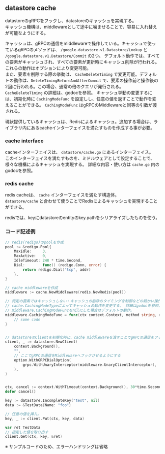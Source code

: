 ## datastore cache
datastoreのgRPCをフックし、datastoreのキャッシュを実現する。  
キャッシュ機構は、middlewareとして途中に噛ませることで、容易に入れ替えが可能なようにする。

キャッシュは、gRPCの通信をmiddlewareで操作している。キャッシュで使っているgRPCのメソッドは、 `/google.datastore.v1.Datastore/Lookup` と `/google.datastore.v1.Datastore/Commit` の2つ。 デフォルト動作では、すべての要素がキャッシュされ、すべての要素が更新時にキャッシュ削除が行われる。これらの動作はオプションにより変更可能。  
また、要素を削除する際の挙動は、 `CacheDeleteTiming` で変更可能。デフォルトの動作は、`DeleteTimingBeforeAndAfterCommit` で、要素の操作前と操作後の2回に行われる。この場合、通常の倍のクエリが発行される。 `CacheDeleteTiming` の詳細は、godocを参照。
キャッシュ挙動の変更するには、初期化時に `CachingModeFunc` を設定しし、任意の値を返すことで動作を変えることができる。 `CachingModeFunc` はgRPCのMiddlewareと同等の引数が渡される。

現状提供しているキャッシュは、Redisによるキャッシュ。追加する場合は、ライブラリ内にあるcacheインターフェイスを満たすものを作成する事が必要。

### cache interface
cacheインターフェイスは、 `datastore/cache.go` にあるインターフェイス。  
このインターフェイスを満たすものを、ミドルウェアとして設定することで、様々な機構によるキャッシュを実現する。
詳細な内容・使い方は `cache.go` 内のgodocを参照。

### redis cache
redis cacheは、 `cache` インターフェイスを満たす構造体。   
`datastore/cache` と合わせて使うことでRedisによるキャッシュを実現することができる。  

redisでは、keyにdatastoreのentityのkey.pathをシリアライズしたものを使う。  

### コード記述例
```go
// redis(redigo)のpoolを作成
pool := &redigo.Pool{
	MaxIdle:     3,
	MaxActive:   0,
	IdleTimeout: 240 * time.Second,
	Dial:        func() (redigo.Conn, error) { 
		return redigo.Dial("tcp", addr) 
	},
}

// cache middlewareを作成
middleware := cache.NewMiddleware(redis.NewRedis(pool))

// 特定の要素ではキャッシュしない・キャッシュの削除のタイミングを制御などの細かい操作を行う。
// cache.CachingModeTypeによってキャッシュの動作を変更する。 詳細はgodocを参照。
// middleware.CachingModeFuncをnilにした場合はデフォルトの動作。
middleware.CachingModeFunc = func(ctx context.Context, method string, req, reply interface{}, cc *grpc.ClientConn, invoker grpc.UnaryInvoker, opts ...grpc.CallOption) cache.CachingModeType {
	// some code
}


// datastoreのClientを初期化時に、cache middlewareを渡すことでgRPCの通信をフックさせる
client, _ := datastore.NewClient(
	context.Background(),
	"",
	// ここでgRPCの通信をMiddlewareへフックさせるようにする
	option.WithGRPCDialOption(
		grpc.WithUnaryInterceptor(middleware.UnaryClientInterceptor),
	),
)


ctx, cancel := context.WithTimeout(context.Background(), 30*time.Second)
defer cancel()

key := datastore.IncompleteKey("test", nil)
data := &TestData{Name: "foo"}

// 任意の値を挿入。
key, _ := client.Put(ctx, key, data)

var ret TestData
// 指定した値を取り出す
client.Get(ctx, key, &ret)
```
※ サンプルコードのため、エラーハンドリングは省略
